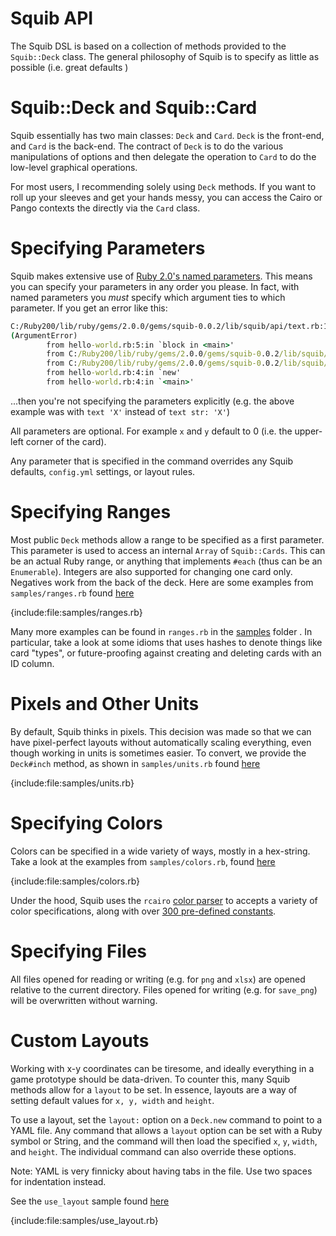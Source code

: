 # Squib API

The Squib DSL is based on a collection of methods provided to the `Squib::Deck` class. The general philosophy of Squib is to specify as little as possible (i.e. great defaults )

# Squib::Deck and Squib::Card

Squib essentially has two main classes: `Deck` and `Card`. `Deck` is the front-end, and `Card` is the back-end. The contract of `Deck` is to do the various manipulations of options and then delegate the operation to `Card` to do the low-level graphical operations. 

For most users, I recommending solely using `Deck` methods. If you want to roll up your sleeves and get your hands messy, you can access the Cairo or Pango contexts the directly via the `Card` class. 

# Specifying Parameters

Squib makes extensive use of [Ruby 2.0's named parameters](http://www.ruby-doc.org/core-2.0.0/doc/syntax/calling_methods_rdoc.html#label-Keyword+Arguments). This means you can specify your parameters in any order you please. In fact, with named parameters you *must* specify which argument ties to which parameter. If you get an error like this:

```cmd
C:/Ruby200/lib/ruby/gems/2.0.0/gems/squib-0.0.2/lib/squib/api/text.rb:17:in `text': wrong number of arguments (1 for 0)
(ArgumentError)
        from hello-world.rb:5:in `block in <main>'
        from C:/Ruby200/lib/ruby/gems/2.0.0/gems/squib-0.0.2/lib/squib/deck.rb:21:in `instance_eval'
        from C:/Ruby200/lib/ruby/gems/2.0.0/gems/squib-0.0.2/lib/squib/deck.rb:21:in `initialize'
        from hello-world.rb:4:in `new'
        from hello-world.rb:4:in `<main>'
```
...then you're not specifying the parameters explicitly (e.g. the above example was with `text 'X'` instead of `text str: 'X'`)

All parameters are optional. For example `x` and `y` default to 0 (i.e. the upper-left corner of the card).

Any parameter that is specified in the command overrides any Squib defaults, `config.yml` settings, or layout rules. 

# Specifying Ranges

Most public `Deck` methods allow a range to be specified as a first parameter. This parameter is used to access an internal `Array` of `Squib::Cards`. This can be an actual Ruby range, or anything that implements `#each` (thus can be an `Enumerable`). Integers are also supported for changing one card only. Negatives work from the back of the deck. Here are some examples from `samples/ranges.rb` found [here](https://github.com/andymeneely/squib/tree/master/samples/ranges.rb)

{include:file:samples/ranges.rb}

Many more examples can be found in `ranges.rb` in the [samples](https://github.com/andymeneely/squib/tree/master/samples/) folder . In particular, take a look at some idioms that uses hashes to denote things like card "types", or future-proofing against creating and deleting cards with an ID column.

# Pixels and Other Units

By default, Squib thinks in pixels. This decision was made so that we can have pixel-perfect layouts without automatically scaling everything, even though working in units is sometimes easier. To convert, we provide the `Deck#inch` method, as shown in `samples/units.rb` found [here](https://github.com/andymeneely/squib/tree/master/samples/units.rb)

{include:file:samples/units.rb}

# Specifying Colors

Colors can be specified in a wide variety of ways, mostly in a hex-string. Take a look at the examples from `samples/colors.rb`, found [here](https://github.com/andymeneely/squib/tree/master/samples/colors.rb)

{include:file:samples/colors.rb}

Under the hood, Squib uses the `rcairo` [color parser](https://github.com/rcairo/rcairo/blob/master/lib/cairo/color.rb) to accepts a variety of color specifications, along with over [300 pre-defined constants](https://github.com/rcairo/rcairo/blob/master/lib/cairo/colors.rb). 

# Specifying Files

All files opened for reading or writing (e.g. for `png` and `xlsx`) are opened relative to the current directory. Files opened for writing (e.g. for `save_png`) will be overwritten without warning. 

# Custom Layouts

Working with x-y coordinates can be tiresome, and ideally everything in a game prototype should be data-driven. To counter this, many Squib methods allow for a `layout` to be set. In essence, layouts are a way of setting default values for `x, y, width` and `height`. 

To use a layout, set the `layout:` option on a `Deck.new` command to point to a YAML file. Any command that allows a `layout` option can be set with a Ruby symbol or String, and the command will then load the specified `x`, `y`, `width`, and `height`. The individual command can also override these options. 

Note: YAML is very finnicky about having tabs in the file. Use two spaces for indentation instead.

See the `use_layout` sample found [here](https://github.com/andymeneely/squib/tree/master/samples/)

{include:file:samples/use_layout.rb}


